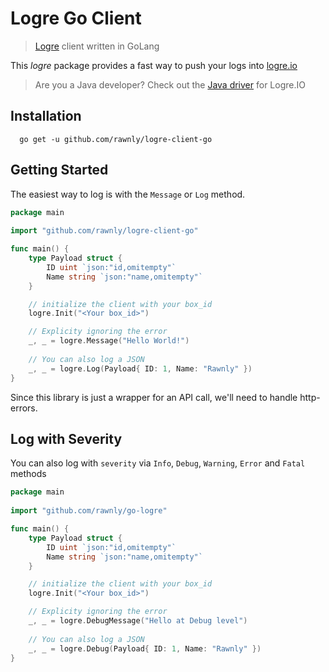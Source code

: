 # Logre Go Client
> [Logre][logre] client written in GoLang

This *logre* package provides a fast way to push your logs into [logre.io][logre]

> Are you a Java developer? Check out the [Java driver](https://github.com/Rawnly/logre-client-java) for Logre.IO

## Installation
```shell script
  go get -u github.com/rawnly/logre-client-go
``` 

## Getting Started
The easiest way to log is with the `Message` or `Log` method.

```go
package main
    
import "github.com/rawnly/logre-client-go"

func main() {
    type Payload struct {
        ID uint `json:"id,omitempty"`
        Name string `json:"name,omitempty"`
    }

    // initialize the client with your box_id
    logre.Init("<Your box_id>")

    // Explicity ignoring the error
    _, _ = logre.Message("Hello World!")
    
    // You can also log a JSON
    _, _ = logre.Log(Payload{ ID: 1, Name: "Rawnly" })
}
```

Since this library is just a wrapper for an API call, we'll need to handle http-errors. 

## Log with Severity
You can also log with `severity` via `Info`, `Debug`, `Warning`, `Error` and `Fatal` methods 
 
```go
package main
    
import "github.com/rawnly/go-logre"

func main() {
    type Payload struct {
        ID uint `json:"id,omitempty"`
        Name string `json:"name,omitempty"`
    }

    // initialize the client with your box_id
    logre.Init("<Your box_id>")

    // Explicity ignoring the error
    _, _ = logre.DebugMessage("Hello at Debug level")
    
    // You can also log a JSON
    _, _ = logre.Debug(Payload{ ID: 1, Name: "Rawnly" })
}
```
 [logre]: https://logre.io
